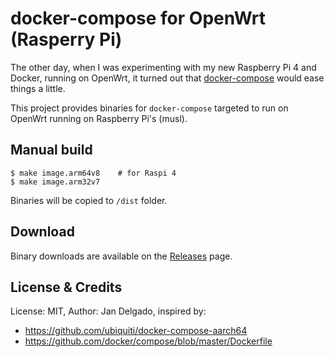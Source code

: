 # docker-compose for OpenWrt (Rasperry Pi)

The other day, when I was experimenting with my new Raspberry Pi 4 and Docker,
running on OpenWrt, it turned out that
[docker-compose](https://docs.docker.com/compose/) would ease things a little. 

This project provides binaries for `docker-compose` targeted to run on
OpenWrt running on Raspberry Pi's (musl).

## Manual build 

```shell
$ make image.arm64v8    # for Raspi 4
$ make image.arm32v7    
```

Binaries will be copied to `/dist` folder.

## Download

Binary downloads are available on the
[Releases](https://github.com/jandelgado/docker-compose-openwrt/releases) page.

## License & Credits

License: MIT, Author: Jan Delgado, inspired by: 

* https://github.com/ubiquiti/docker-compose-aarch64
* https://github.com/docker/compose/blob/master/Dockerfile


